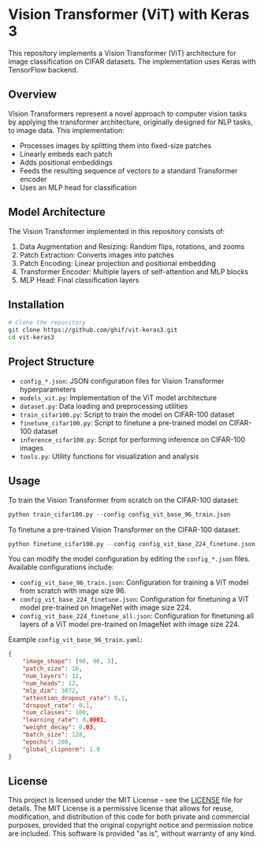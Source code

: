 # Vision Transformer (ViT) with Keras 3

This repository implements a Vision Transformer (ViT) architecture for image classification on CIFAR datasets. The implementation uses Keras with TensorFlow backend.

## Overview

Vision Transformers represent a novel approach to computer vision tasks by applying the transformer architecture, originally designed for NLP tasks, to image data. This implementation:

- Processes images by splitting them into fixed-size patches
- Linearly embeds each patch
- Adds positional embeddings
- Feeds the resulting sequence of vectors to a standard Transformer encoder
- Uses an MLP head for classification

## Model Architecture
The Vision Transformer implemented in this repository consists of:
1. Data Augmentation and Resizing: Random flips, rotations, and zooms
2. Patch Extraction: Converts images into patches
3. Patch Encoding: Linear projection and positional embedding
4. Transformer Encoder: Multiple layers of self-attention and MLP blocks
5. MLP Head: Final classification layers

## Installation
```bash
# Clone the repository
git clone https://github.com/ghif/vit-keras3.git
cd vit-keras3
```

## Project Structure

- `config_*.json`: JSON configuration files for Vision Transformer hyperparameters
- `models_vit.py`: Implementation of the ViT model architecture
- `dataset.py`: Data loading and preprocessing utilities
- `train_cifar100.py`: Script to train the model on CIFAR-100 dataset
- `finetune_cifar100.py`: Script to finetune a pre-trained model on CIFAR-100 dataset
- `inference_cifar100.py`: Script for performing inference on CIFAR-100 images
- `tools.py`: Utility functions for visualization and analysis

## Usage

To train the Vision Transformer from scratch on the CIFAR-100 dataset:
```python
python train_cifar100.py --config config_vit_base_96_train.json
```

To finetune a pre-trained Vision Transformer on the CIFAR-100 dataset:
```python
python finetune_cifar100.py --config config_vit_base_224_finetune.json
```

You can modify the model configuration by editing the `config_*.json` files. Available configurations include:
- `config_vit_base_96_train.json`: Configuration for training a ViT model from scratch with image size 96.
- `config_vit_base_224_finetune.json`: Configuration for finetuning a ViT model pre-trained on ImageNet with image size 224.
- `config_vit_base_224_finetune_all.json`: Configuration for finetuning all layers of a ViT model pre-trained on ImageNet with image size 224.

Example `config_vit_base_96_train.yaml`:
```json
{
    "image_shape": [96, 96, 3],
    "patch_size": 16,
    "num_layers": 12,
    "num_heads": 12,
    "mlp_dim": 3072,
    "attention_dropout_rate": 0.1,
    "dropout_rate": 0.1,
    "num_classes": 100,
    "learning_rate": 0.0001,
    "weight_decay": 0.03,
    "batch_size": 128,
    "epochs": 200,
    "global_clipnorm": 1.0
}
```


## License
This project is licensed under the MIT License - see the [LICENSE](LICENSE) file for details.
The MIT License is a permissive license that allows for reuse, modification, and distribution 
of this code for both private and commercial purposes, provided that the original copyright 
notice and permission notice are included. This software is provided "as is", without warranty of any kind.
